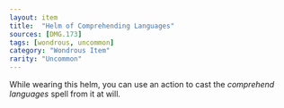 ```yaml
---
layout: item
title:  "Helm of Comprehending Languages"
sources: [DMG.173]
tags: [wondrous, uncommon]
category: "Wondrous Item"
rarity: "Uncommon"
---
```


While wearing this helm, you can use an action to cast the *comprehend languages* spell from it at will.